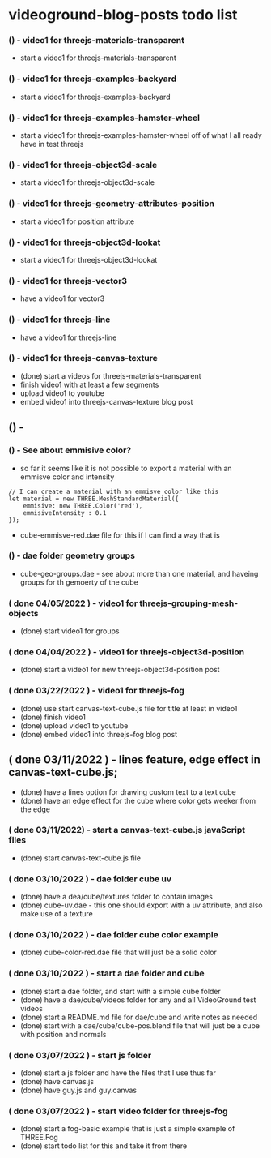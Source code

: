 # videoground-blog-posts todo list

<!-- FOR NEW POSTS -->



<!-- JUST BECAUSE I WANT TO -->

### () - video1 for threejs-materials-transparent
* start a video1 for threejs-materials-transparent

### () - video1 for threejs-examples-backyard
* start a video1 for threejs-examples-backyard

### () - video1 for threejs-examples-hamster-wheel
* start a video1 for threejs-examples-hamster-wheel off of what I all ready have in test threejs


<!--  TRAFFIC -->

### () - video1 for threejs-object3d-scale
* start a video1 for threejs-object3d-scale

### () - video1 for threejs-geometry-attributes-position
* start a video1 for position attribute

### () - video1 for threejs-object3d-lookat
* start a video1 for threejs-object3d-lookat

### () - video1 for threejs-vector3
* have a video1 for vector3

### () - video1 for threejs-line
* have a video1 for threejs-line

### () - video1 for threejs-canvas-texture
* (done) start a videos for threejs-materials-transparent
* finish video1 with at least a few segments
* upload video1 to youtube
* embed video1 into threejs-canvas-texture blog post



<!-- JAVASCRIPT FILES -->

## () -

<!-- DAE FOLDER -->

### () - See about emmisive color?
* so far it seems like it is not possible to export a material with an emmisve color and intensity
```
// I can create a material with an emmisve color like this
let material = new THREE.MeshStandardMaterial({
    emmisive: new THREE.Color('red'),
    emmisiveIntensity : 0.1
});
```
* cube-emmisve-red.dae file for this if I can find a way that is

### () - dae folder geometry groups
* cube-geo-groups.dae - see about more than one material, and haveing groups for th gemoerty of the cube

<!-- DONE -->

### ( done 04/05/2022 ) - video1 for threejs-grouping-mesh-objects
* (done) start video1 for groups

### ( done 04/04/2022 ) - video1 for threejs-object3d-position
* (done) start a video1 for new threejs-object3d-position post

### ( done 03/22/2022 ) - video1 for threejs-fog
* (done) use  start canvas-text-cube.js file for title at least in video1
* (done) finish video1
* (done) upload video1 to youtube
* (done) embed video1 into threejs-fog blog post

## ( done 03/11/2022 ) - lines feature, edge effect in canvas-text-cube.js;
* (done) have a lines option for drawing custom text to a text cube
* (done) have an edge effect for the cube where color gets weeker from the edge

### ( done 03/11/2022) - start a canvas-text-cube.js javaScript files
* (done) start canvas-text-cube.js file

### ( done 03/10/2022 ) - dae folder cube uv
* (done) have a dea/cube/textures folder to contain images
* (done) cube-uv.dae - this one should export with a uv attribute, and also make use of a texture

### ( done 03/10/2022 ) - dae folder cube color example
* (done) cube-color-red.dae file that will just be a solid color

### ( done 03/10/2022 ) - start a dae folder and cube
* (done) start a dae folder, and start with a simple cube folder
* (done) have a dae/cube/videos folder for any and all VideoGround test videos
* (done) start a README.md file for dae/cube and write notes as needed
* (done) start with a dae/cube/cube-pos.blend file that will just be a cube with position and normals

### ( done 03/07/2022 ) - start js folder
* (done) start a js folder and have the files that I use thus far
* (done) have canvas.js
* (done) have guy.js and guy.canvas

### ( done 03/07/2022 ) - start video folder for threejs-fog
* (done) start a fog-basic example that is just a simple example of THREE.Fog
* (done) start todo list for this and take it from there

